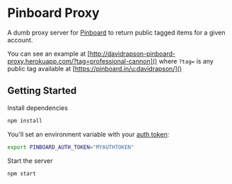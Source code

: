 # Pinboard Proxy

A dumb proxy server for [Pinboard](https://pinboard.in/) to return public tagged items for a given account.

You can see an example at [http://davidrapson-pinboard-proxy.herokuapp.com/?tag=professional-cannon]() where `?tag=` is any public tag available at [https://pinboard.in/u:davidrapson/]()

## Getting Started

Install dependencies
``` sh
npm install
```

You'll set an environment variable with your [auth token](https://pinboard.in/api#authentication):
``` sh
export PINBOARD_AUTH_TOKEN="MYAUTHTOKEN"
```

Start the server
``` sh
npm start
```
